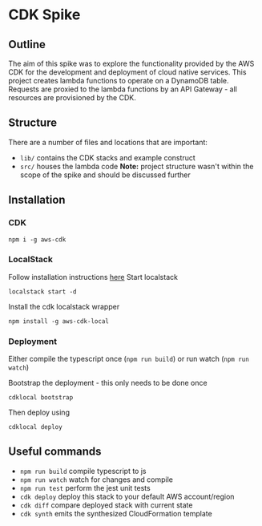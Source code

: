 # CDK Spike

## Outline
The aim of this spike was to explore the functionality provided by the AWS CDK for the development and deployment of cloud native services. This project creates lambda functions to operate on a DynamoDB table. Requests are proxied to the lambda functions by an API Gateway - all resources are provisioned by the CDK.

## Structure
There are a number of files and locations that are important:
- `lib/` contains the CDK stacks and example construct
- `src/` houses the lambda code 
**Note:** project structure wasn't within the scope of the spike and should be discussed further

## Installation

### CDK
```
npm i -g aws-cdk
```

### LocalStack
Follow installation instructions [here](https://github.com/localstack/localstack)
Start localstack
```
localstack start -d
```
Install the cdk localstack wrapper
```
npm install -g aws-cdk-local
```

### Deployment
Either compile the typescript once (`npm run build`) or run watch (`npm run watch`)

Bootstrap the deployment - this only needs to be done once
```
cdklocal bootstrap
```
Then deploy using 
```
cdklocal deploy
```

## Useful commands

* `npm run build`   compile typescript to js
* `npm run watch`   watch for changes and compile
* `npm run test`    perform the jest unit tests
* `cdk deploy`      deploy this stack to your default AWS account/region
* `cdk diff`        compare deployed stack with current state
* `cdk synth`       emits the synthesized CloudFormation template
